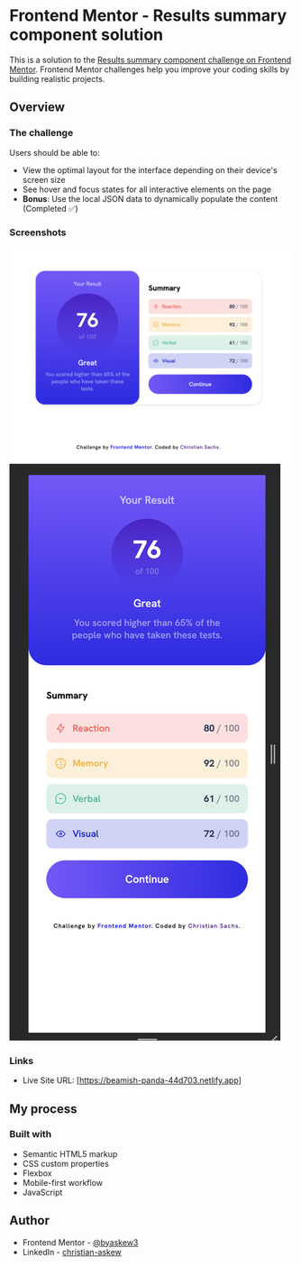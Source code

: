 # Frontend Mentor - Results summary component solution

This is a solution to the [Results summary component challenge on Frontend Mentor](https://www.frontendmentor.io/challenges/results-summary-component-CE_K6s0maV). Frontend Mentor challenges help you improve your coding skills by building realistic projects. 

## Overview

### The challenge

Users should be able to:

- View the optimal layout for the interface depending on their device's screen size
- See hover and focus states for all interactive elements on the page
- **Bonus**: Use the local JSON data to dynamically populate the content (Completed ✅)

### Screenshots

![](./assets/screenshots/Screenshot%202023-10-18%20at%2012.25.26%20AM.png)
![](./assets/screenshots/Screenshot%202023-10-18%20at%2012.26.00%20AM.png)

### Links

- Live Site URL: [https://beamish-panda-44d703.netlify.app]

## My process

### Built with

- Semantic HTML5 markup
- CSS custom properties
- Flexbox
- Mobile-first workflow
- JavaScript

## Author

- Frontend Mentor - [@byaskew3](https://www.frontendmentor.io/profile/byaskew3)
- LinkedIn - [christian-askew](https://www.linkedin.com/in/christian-askew/)
